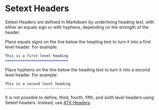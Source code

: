 # Setext Headers

Setext Headers are defined in Markdown by underlining heading text, with either an equals sign or with hyphens, depending on the strength of the header.

Place equals signs on the line below the heading text to turn it into a first level header. For example:

```markdown
This is a first level heading
=============================
```

Place hyphens on the line below the heading text to turn it into a second level header. For example:

```markdown
This is a second level heading
------------------------------
```

It is not possible to define, third, fourth, fifth, and sixth level headers using Setext headers. Instead, use [ATX Headers](../atx-headers).
